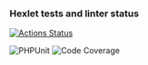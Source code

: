 ### Hexlet tests and linter status

[![Actions Status](https://github.com/GreedVal/php-project-48/actions/workflows/hexlet-check.yml/badge.svg)](https://github.com/GreedVal/php-project-48/actions)

![PHPUnit](https://github.com/greedval/php-project-48/workflows/tests/badge.svg)
![Code Coverage](https://codeclimate.com/github/greedval/php-project-48/badges/coverage.svg)

